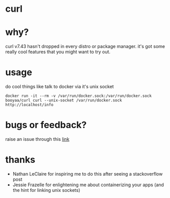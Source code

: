 # curl

# why?

curl v7.43 hasn't dropped in every distro or package manager. it's got some really cool features that you might want to try out.

# usage

do cool things like talk to docker via it's unix socket

    docker run -it --rm -v /var/run/docker.sock:/var/run/docker.sock booyaa/curl curl --unix-socket /var/run/docker.sock http://localhost/info

# bugs or feedback?

raise an issue through this [link](https://github.com/booyaa/dockerfiles/issues/new)

# thanks

- Nathan LeClaire for inspiring me to do this after seeing a stackoverflow post
- Jessie Frazelle for enlightening me about containerizing your apps (and the hint for linking unix sockets)
